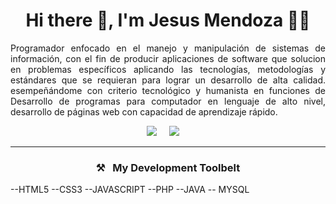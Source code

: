 <h1 align='center'>Hi there  👋, I'm Jesus Mendoza 🧑‍💻</h1>

<p align='justify'>
Programador enfocado en el manejo y manipulación de sistemas de información, con el fin de producir aplicaciones de software que solucion
en problemas específicos aplicando las tecnologías, metodologías y estándares que se requieran para lograr un desarrollo de alta calidad. 
esempeñándome con criterio tecnológico y humanista en funciones de Desarrollo de programas para computador en lenguaje de alto nivel,
desarrollo de páginas web con capacidad de aprendizaje rápido.
</p>

<p align='center'>
  <a href="https://www.linkedin.com/in/jesus-david-mendoza-vergara-972172193/"><img src="https://img.shields.io/badge/linkedin-%230077B5.svg?&style=for-the-badge&logo=linkedin&logoColor=white" /></a>&nbsp;&nbsp;&nbsp;&nbsp;
  <a href="https://www.youtube.com/@jesusdavidmv02"><img src="https://img.shields.io/badge/youtube-%23D14836.svg?&style=for-the-badge&logo=youtube&logoColor=white" /></a>&nbsp;&nbsp;&nbsp;&nbsp;
</p>
<hr>

<h3  align='center'>⚒&nbsp;&nbsp;&nbsp;My Development Toolbelt</h3>

<p >
--HTML5
--CSS3
--JAVASCRIPT
--PHP
--JAVA
-- MYSQL  
</p>

